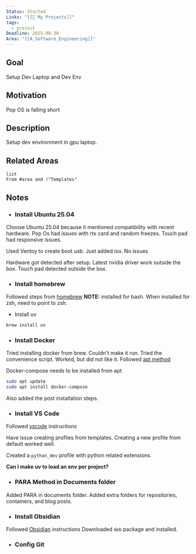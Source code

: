 ```yaml
---
Status: Started
Links: "[[🚧 My Projects]]"
tags:
  - project
Deadline: 2025-08-30
Area: "[[A_Software_Engineering]]"
---
```

## Goal

Setup Dev Laptop and Dev Env

## Motivation

Pop OS is falling short

## Description

Setup dev environment in gpu laptop.

## Related Areas

```dataview
list
From #area and !"Templates"
```

## Notes

- ### Install Ubuntu 25.04

Choose Ubuntu 25.04 because it mentioned compatibility with recent hardware.
Pop Os had issues with rtx card and random freezes.
Touch pad had responsive issues.

Used Ventoy to create boot usb. Just added iso. No issues

Hardware got detected after setup.
Latest nvidia driver work outside the box.
Touch pad detected outside the box.

- ### Install homebrew

Followed steps from [homebrew](https://brew.sh/)
**NOTE:** installed for bash. When installed for zsh, need to point to zsh.

- Install uv

```bash
brew install uv
```


- ### Install Docker

Tried installing docker from brew. Couldn't make it run.
Tried the convenience script. Worked, but did not like it.
Followed [apt method](https://docs.docker.com/engine/install/ubuntu/#install-using-the-repository)

Docker-compose needs to be installed from apt

```bash
sudo apt update
sudo apt install docker-compose
```

Also added the post installation steps.

- ### Install VS Code

Followed [vscode](https://code.visualstudio.com/docs/setup/linux#_install-vs-code-on-linux) instructions

Have issue creating profiles from templates.
Creating a new profile from default worked well.

Created a `python_dev` profile with python related extensions.

**Can I make uv to load an env per project?**

- ### PARA Method in Documents folder

Added PARA in documents folder. Added extra folders for repositories, containers, and blog posts.

- ### Install Obsidian

Followed [Obsidian](https://obsidian.md/download) instructions
Downloaded `deb` package and installed.

- ### Config Git

